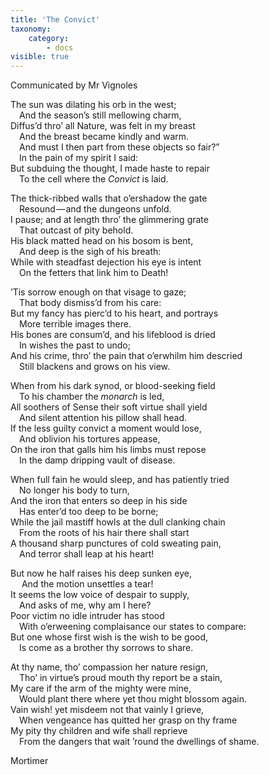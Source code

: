 ```yaml
---
title: 'The Convict'
taxonomy:
    category:
        - docs
visible: true
---
```


<div class="author">Communicated by Mr Vignoles</div>  
  
The sun was dilating his orb in the west;  
&emsp;And the season’s still mellowing charm,  
Diffus’d thro’ all Nature, was felt in my breast  
&emsp;And the breast became kindly and warm.  
&emsp;And must I then part from these objects so fair?”  
&emsp;In the pain of my spirit I said:  
But subduing the thought, I made haste to repair  
&emsp;To the cell where the *Convict* is laid.  
  
The thick-ribbed walls that o’ershadow the gate  
&emsp;Resound — and the dungeons unfold.  
I pause; and at length thro’ the glimmering grate  
&emsp;That outcast of pity behold.  
His black matted head on his bosom is bent,  
&emsp;And deep is the sigh of his breath:  
While with steadfast dejection his eye is intent  
&emsp;On the fetters that link him to Death!  
  
’Tis sorrow enough on that visage to gaze;  
&emsp;That body dismiss’d from his care:  
But my fancy has pierc’d to his heart, and portrays  
&emsp;More terrible images there.  
His bones are consum’d, and his lifeblood is dried  
&emsp;In wishes the past to undo;  
And his crime, thro’ the pain that o’erwhilm him descried  
&emsp;Still blackens and grows on his view.  
  
When from his dark synod, or blood-seeking field  
&emsp;To his chamber the *monarch* is led,  
All soothers of Sense their soft virtue shall yield  
&emsp;And silent attention his pillow shall head.  
If the less guilty convict a moment would lose,  
&emsp;And oblivion his tortures appease,  
On the iron that galls him his limbs must repose  
&emsp;In the damp dripping vault of disease.  
  
When full fain he would sleep, and has patiently tried  
&emsp;No longer his body to turn,  
And the iron that enters so deep in his side  
&emsp;Has enter’d too deep to be borne;  
While the jail mastiff howls at the dull clanking chain  
&emsp;From the roots of his hair there shall start  
A thousand sharp punctures of cold sweating pain,  
&emsp;And terror shall leap at his heart!  
  
But now he half raises his deep sunken eye,  
&emsp; And the motion unsettles a tear!  
It seems the low voice of despair to supply,  
&emsp;And asks of me, why am I here?  
Poor victim no idle intruder has stood  
&emsp;With o’erweening complaisance our states to compare:  
But one whose first wish is the wish to be good,  
&emsp;Is come as a brother thy sorrows to share.  
  
At thy name, tho’ compassion her nature resign,  
&emsp;Tho’ in virtue’s proud mouth thy report be a stain,  
My care if the arm of the mighty were mine,  
&emsp;Would plant there where yet thou might blossom again.  
Vain wish! yet misdeem not that vainly I grieve,  
&emsp;When vengeance has quitted her grasp on thy frame  
My pity thy children and wife shall reprieve  
&emsp;From the dangers that wait ’round the dwellings of shame.  
  
Mortimer